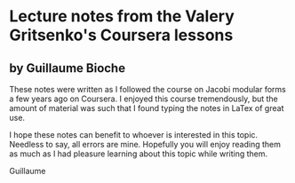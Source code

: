 # Lecture notes from the Valery Gritsenko's Coursera lessons
## by Guillaume Bioche

These notes were written as I followed the course on Jacobi modular forms a few years ago on Coursera. I enjoyed this course tremendously, 
but the amount of material was such that I found typing the notes in LaTex of great use.

I hope these notes can benefit to whoever is interested in this topic. Needless to say, all errors are mine. 
Hopefully you will enjoy reading them as much as I had pleasure learning about this topic while writing them.

Guillaume
